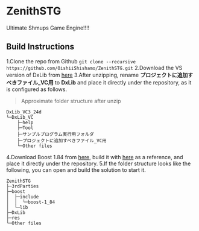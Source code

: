 # ZenithSTG
Ultimate Shmups Game Engine!!!!

## Build Instructions
1.Clone the repo from Github
`git clone --recursive https://github.com/OishiiShishamo/ZenithSTG.git`
2.Download the VS version of DxLib from [here](https://dxlib.xsrv.jp/DxLib/DxLib_VC3_24d.zip)
3.After unzipping, rename **プロジェクトに追加すべきファイル_VC用** to **DxLib** and place it directly under the repository, as it is configured as follows.
> Approximate folder structure after unzip
```
DxLib_VC3_24d
└─DxLib_VC
    ├─help
    ├─Tool
    ├─サンプルプログラム実行用フォルダ
    ├─プロジェクトに追加すべきファイル_VC用
    └─Other files
```
4.Download Boost 1.84 from [here](https://www.boost.org/users/history/version_1_84_0.html), 
build it with [here](https://www.boost.org/doc/libs/1_87_0/more/getting_started/windows.html) as a reference, and place it directly under the repository.
5.If the folder structure looks like the following, you can open and build the solution to start it.
```
ZenithSTG
├─3rdParties
├─boost
│  ├─include
│  │  └─boost-1_84
│  └─lib
├─DxLib
├─res
└─Other files
```